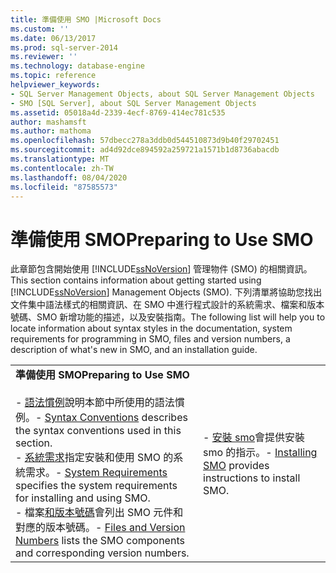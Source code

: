 ```yaml
---
title: 準備使用 SMO |Microsoft Docs
ms.custom: ''
ms.date: 06/13/2017
ms.prod: sql-server-2014
ms.reviewer: ''
ms.technology: database-engine
ms.topic: reference
helpviewer_keywords:
- SQL Server Management Objects, about SQL Server Management Objects
- SMO [SQL Server], about SQL Server Management Objects
ms.assetid: 05018a4d-2339-4ecf-8769-414ec781c535
author: mashamsft
ms.author: mathoma
ms.openlocfilehash: 57dbecc278a3ddb0d544510873d9b40f29702451
ms.sourcegitcommit: ad4d92dce894592a259721a1571b1d8736abacdb
ms.translationtype: MT
ms.contentlocale: zh-TW
ms.lasthandoff: 08/04/2020
ms.locfileid: "87585573"
---
```

# <a name="preparing-to-use-smo"></a><span data-ttu-id="db82c-102">準備使用 SMO</span><span class="sxs-lookup"><span data-stu-id="db82c-102">Preparing to Use SMO</span></span>
  <span data-ttu-id="db82c-103">此章節包含開始使用 [!INCLUDE[ssNoVersion](../../includes/ssnoversion-md.md)] 管理物件 (SMO) 的相關資訊。</span><span class="sxs-lookup"><span data-stu-id="db82c-103">This section contains information about getting started using [!INCLUDE[ssNoVersion](../../includes/ssnoversion-md.md)] Management Objects (SMO).</span></span> <span data-ttu-id="db82c-104">下列清單將協助您找出文件集中語法樣式的相關資訊、在 SMO 中進行程式設計的系統需求、檔案和版本號碼、SMO 新增功能的描述，以及安裝指南。</span><span class="sxs-lookup"><span data-stu-id="db82c-104">The following list will help you to locate information about syntax styles in the documentation, system requirements for programming in SMO, files and version numbers, a description of what's new in SMO, and an installation guide.</span></span>  
  
|||  
|-|-|  
|<span data-ttu-id="db82c-105">**準備使用 SMO**</span><span class="sxs-lookup"><span data-stu-id="db82c-105">**Preparing to Use SMO**</span></span><br /><br /> <span data-ttu-id="db82c-106">-   [語法慣例](../../relational-databases/server-management-objects-smo/smo-syntax-conventions.md)說明本節中所使用的語法慣例。</span><span class="sxs-lookup"><span data-stu-id="db82c-106">-   [Syntax Conventions](../../relational-databases/server-management-objects-smo/smo-syntax-conventions.md) describes the syntax conventions used in this section.</span></span><br /><span data-ttu-id="db82c-107">-   [系統需求](../../../2014/database-engine/dev-guide/system-requirements.md)指定安裝和使用 SMO 的系統需求。</span><span class="sxs-lookup"><span data-stu-id="db82c-107">-   [System Requirements](../../../2014/database-engine/dev-guide/system-requirements.md) specifies the system requirements for installing and using SMO.</span></span><br /><span data-ttu-id="db82c-108">-   檔案[和版本號碼](../../relational-databases/server-management-objects-smo/files-and-version-numbers.md)會列出 SMO 元件和對應的版本號碼。</span><span class="sxs-lookup"><span data-stu-id="db82c-108">-   [Files and Version Numbers](../../relational-databases/server-management-objects-smo/files-and-version-numbers.md) lists the SMO components and corresponding version numbers.</span></span>|<span data-ttu-id="db82c-109">-   [安裝 smo](../../relational-databases/server-management-objects-smo/installing-smo.md)會提供安裝 smo 的指示。</span><span class="sxs-lookup"><span data-stu-id="db82c-109">-   [Installing SMO](../../relational-databases/server-management-objects-smo/installing-smo.md) provides instructions to install SMO.</span></span>|  
  
  
